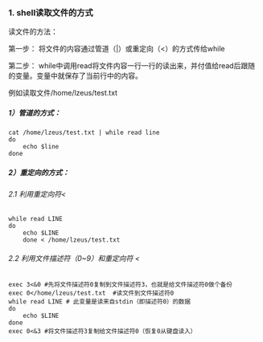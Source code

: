 
###   1. shell读取文件的方式
读文件的方法：

第一步： 将文件的内容通过管道（|）或重定向（<）的方式传给while

第二步： while中调用read将文件内容一行一行的读出来，并付值给read后跟随的变量。变量中就保存了当前行中的内容。

例如读取文件/home/lzeus/test.txt

##### 1）管道的方式：
```shell
cat /home/lzeus/test.txt | while read line
do
    echo $line
done
```
##### 2）重定向的方式：
###### 2.1 利用重定向符<
```shell
while read LINE
do
    echo $LINE
    done < /home/lzeus/test.txt
```
###### 2.2 利用文件描述符（0~9）和重定向符 <
```shell
exec 3<&0 #先将文件描述符0复制到文件描述符3，也就是给文件描述符0做个备份
exec 0</home/lzeus/test.txt  #读文件到文件描述符0
while read LINE # 此变量是读来自stdin（即描述符0）的数据
do
    echo $LINE
done
exec 0<&3 #将文件描述符3复制给文件描述符0（恢复0从键盘读入）
```
